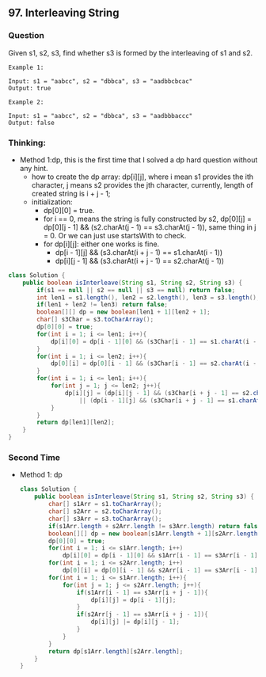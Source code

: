 ## 97. Interleaving String

### Question
Given s1, s2, s3, find whether s3 is formed by the interleaving of s1 and s2.

```
Example 1:

Input: s1 = "aabcc", s2 = "dbbca", s3 = "aadbbcbcac"
Output: true

Example 2:

Input: s1 = "aabcc", s2 = "dbbca", s3 = "aadbbbaccc"
Output: false
```

### Thinking:
* Method 1:dp, this is the first time that I solved a dp hard question without any hint.
    * how to create the dp array: dp[i][j], where i mean s1 provides the ith character, j means s2 provides the jth character, currently, length of created string is i + j - 1;
    * initialization: 
        *  dp[0][0] = true.
        *  for i == 0, means the string is fully constructed by s2, dp[0][j] = dp[0][j - 1] && (s2.charAt(j - 1) == s3.charAt(j - 1)), same thing in j = 0. Or we can just use startsWith to check.
        *  for dp[i][j]: either one works is fine.
            * dp[i - 1][j] && (s3.charAt(i + j - 1) == s1.charAt(i - 1))
            * dp[i][j - 1] && (s3.charAt(i + j - 1) == s2.charAt(j - 1))
```Java
class Solution {
    public boolean isInterleave(String s1, String s2, String s3) {
        if(s1 == null || s2 == null || s3 == null) return false;
        int len1 = s1.length(), len2 = s2.length(), len3 = s3.length();
        if(len1 + len2 != len3) return false;
        boolean[][] dp = new boolean[len1 + 1][len2 + 1];
        char[] s3Char = s3.toCharArray();
        dp[0][0] = true;
        for(int i = 1; i <= len1; i++){
            dp[i][0] = dp[i - 1][0] && (s3Char[i - 1] == s1.charAt(i - 1));
        }
        for(int i = 1; i <= len2; i++){
            dp[0][i] = dp[0][i - 1] && (s3Char[i - 1] == s2.charAt(i - 1));
        }
        for(int i = 1; i <= len1; i++){
            for(int j = 1; j <= len2; j++){
                dp[i][j] = (dp[i][j - 1] && (s3Char[i + j - 1] == s2.charAt(j - 1)))
                    || (dp[i - 1][j] && (s3Char[i + j - 1] == s1.charAt(i - 1)));
            }
        }
        return dp[len1][len2];
    }
}
```

### Second Time
* Method 1: dp
  ```Java
  class Solution {
      public boolean isInterleave(String s1, String s2, String s3) {
          char[] s1Arr = s1.toCharArray();
          char[] s2Arr = s2.toCharArray();
          char[] s3Arr = s3.toCharArray();
          if(s1Arr.length + s2Arr.length != s3Arr.length) return false;
          boolean[][] dp = new boolean[s1Arr.length + 1][s2Arr.length + 1];
          dp[0][0] = true;
          for(int i = 1; i <= s1Arr.length; i++)
              dp[i][0] = dp[i - 1][0] && s1Arr[i - 1] == s3Arr[i - 1];
          for(int i = 1; i <= s2Arr.length; i++)
              dp[0][i] = dp[0][i - 1] && s2Arr[i - 1] == s3Arr[i - 1];
          for(int i = 1; i <= s1Arr.length; i++){
              for(int j = 1; j <= s2Arr.length; j++){
                  if(s1Arr[i - 1] == s3Arr[i + j - 1]){
                      dp[i][j] = dp[i - 1][j];
                  }
                  if(s2Arr[j - 1] == s3Arr[i + j - 1]){
                      dp[i][j] |= dp[i][j - 1];
                  }
              }
          }
          return dp[s1Arr.length][s2Arr.length];
      }
  }
  ```
